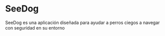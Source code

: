 # SeeDog
SeeDog es una aplicación diseñada para ayudar a perros ciegos a navegar con seguridad en su entorno
